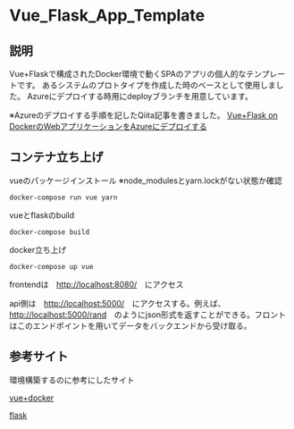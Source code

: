 # Vue_Flask_App_Template

## 説明
Vue+Flaskで構成されたDocker環境で動くSPAのアプリの個人的なテンプレートです。
あるシステムのプロトタイプを作成した時のベースとして使用しました。
Azureにデプロイする時用にdeployブランチを用意しています。

※Azureのデプロイする手順を記したQiita記事を書きました。
[Vue+Flask on DockerのWebアプリケーションをAzureにデプロイする](https://qiita.com/toriitorippy/items/96c4bd7f81ea2d3da031)

## コンテナ立ち上げ

vueのパッケージインストール
※node_modulesとyarn.lockがない状態か確認
```
docker-compose run vue yarn
```

vueとflaskのbuild
```
docker-compose build
```

docker立ち上げ
```
docker-compose up vue
```

frontendは　[http://localhost:8080/](http://localhost:8080/)　にアクセス

api側は　[http://localhost:5000/](http://localhost:5000/)　にアクセスする。例えば、[http://localhost:5000/rand](http://localhost:5000/rand)　のようにjson形式を返すことができる。フロントはこのエンドポイントを用いてデータをバックエンドから受け取る。


## 参考サイト
環境構築するのに参考にしたサイト

[vue+docker](https://qiita.com/rh_taro/items/ca08b930f704275286a4)

[flask](https://qiita.com/rockguitar67/items/f8edc33dd221d8f4e965)

